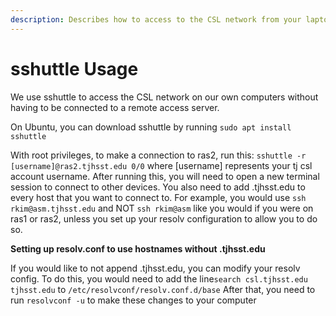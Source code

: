 ```yaml
---
description: Describes how to access to the CSL network from your laptop via sshuttle
---
```


# sshuttle Usage

We use sshuttle to access the CSL network on our own computers without having to be connected to a remote access server.

On Ubuntu, you can download sshuttle by running `sudo apt install sshuttle`

With root privileges, to make a connection to ras2, run this: `sshuttle -r [username]@ras2.tjhsst.edu 0/0` where \[username\] represents your tj csl account username.  After running this, you will need to open a new terminal session to connect to other devices.  You also need to add .tjhsst.edu to every host that you want to connect to.  For example, you would use `ssh rkim@asm.tjhsst.edu` and NOT `ssh rkim@asm` like you would if you were on ras1 or ras2, unless you set up your resolv configuration to allow you to do so.

**Setting up resolv.conf to use hostnames without .tjhsst.edu**

If you would like to not append .tjhsst.edu, you can modify your resolv config.  To do this, you would need to add the line`search csl.tjhsst.edu tjhsst.edu` to `/etc/resolvconf/resolv.conf.d/base`  After that, you need to run `resolvconf -u` to make these changes to your computer

